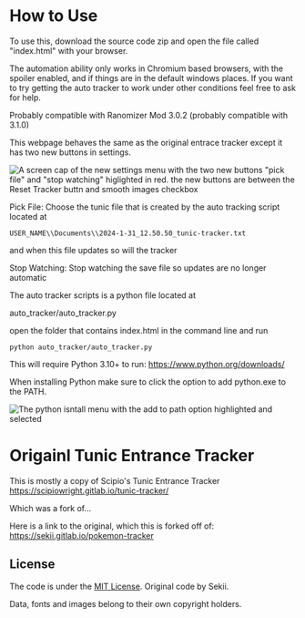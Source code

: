 # How to Use

To use this, download the source code zip and open the file called "index.html" with your browser.

The automation ability only works in Chromium based browsers, with the spoiler enabled, and if things are in the default windows places. If you want to try getting the auto tracker to work under other conditions feel free to ask for help.

Probably compatible with Ranomizer Mod 3.0.2 (probably compatible with 3.1.0)

This webpage behaves the same as the original entrace tracker except it has two new buttons in settings.

![A screen cap of the new settings menu with the two new buttons "pick file" and "stop watching" higlighted in red. the new buttons are between the Reset Tracker buttn and smooth images checkbox ](settings_menu.PNG)

Pick File: Choose the tunic file that is created by the auto tracking script located at 

```
USER_NAME\\Documents\\2024-1-31_12.50.50_tunic-tracker.txt
```

and when this file updates so will the tracker

Stop Watching: Stop watching the save file so updates are no longer automatic

The auto tracker scripts is a python file located at

auto_tracker/auto_tracker.py

open the folder that contains index.html in the command line and run

```
python auto_tracker/auto_tracker.py
```

This will require Python 3.10+ to run: https://www.python.org/downloads/

When installing Python make sure to click the option to add python.exe to the PATH.

![The python isntall menu with the add to path option highlighted and selected](python.PNG)


# Origainl Tunic Entrance Tracker

This is mostly a copy of Scipio's Tunic Entrance Tracker https://scipiowright.gitlab.io/tunic-tracker/

Which was a fork of...

Here is a link to the original, which this is forked off of:
https://sekii.gitlab.io/pokemon-tracker

## License
The code is under the [MIT License](code/LICENSE.txt). Original code by Sekii.

Data, fonts and images belong to their own copyright holders.

